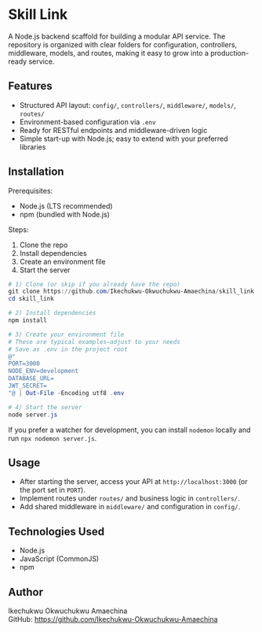 # Skill Link

A Node.js backend scaffold for building a modular API service. The repository is organized with clear folders for configuration, controllers, middleware, models, and routes, making it easy to grow into a production-ready service.

## Features

- Structured API layout: `config/`, `controllers/`, `middleware/`, `models/`, `routes/`
- Environment-based configuration via `.env`
- Ready for RESTful endpoints and middleware-driven logic
- Simple start-up with Node.js; easy to extend with your preferred libraries

## Installation

Prerequisites:
- Node.js (LTS recommended)
- npm (bundled with Node.js)

Steps:
1. Clone the repo
2. Install dependencies
3. Create an environment file
4. Start the server

```powershell
# 1) Clone (or skip if you already have the repo)
git clone https://github.com/Ikechukwu-Okwuchukwu-Amaechina/skill_link.git
cd skill_link

# 2) Install dependencies
npm install

# 3) Create your environment file
# These are typical examples—adjust to your needs
# Save as .env in the project root
@"
PORT=3000
NODE_ENV=development
DATABASE_URL=
JWT_SECRET=
"@ | Out-File -Encoding utf8 .env

# 4) Start the server
node server.js
```

If you prefer a watcher for development, you can install `nodemon` locally and run `npx nodemon server.js`.

## Usage

- After starting the server, access your API at `http://localhost:3000` (or the port set in `PORT`).
- Implement routes under `routes/` and business logic in `controllers/`.
- Add shared middleware in `middleware/` and configuration in `config/`.

## Technologies Used

- Node.js
- JavaScript (CommonJS)
- npm

## Author

Ikechukwu Okwuchukwu Amaechina  
GitHub: https://github.com/Ikechukwu-Okwuchukwu-Amaechina
